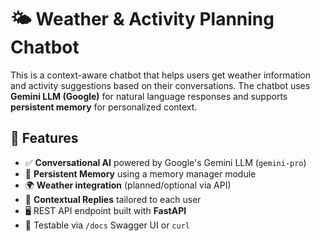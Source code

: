 # 🌤️ Weather & Activity Planning Chatbot

This is a context-aware chatbot that helps users get weather information and activity suggestions based on their conversations. The chatbot uses **Gemini LLM (Google)** for natural language responses and supports **persistent memory** for personalized context.

## 🚀 Features

- ✅ **Conversational AI** powered by Google's Gemini LLM (`gemini-pro`)
- 💬 **Persistent Memory** using a memory manager module
- 🌍 **Weather integration** (planned/optional via API)
- 🧠 **Contextual Replies** tailored to each user
- 🖥️ REST API endpoint built with **FastAPI**
- 🧪 Testable via `/docs` Swagger UI or `curl`
